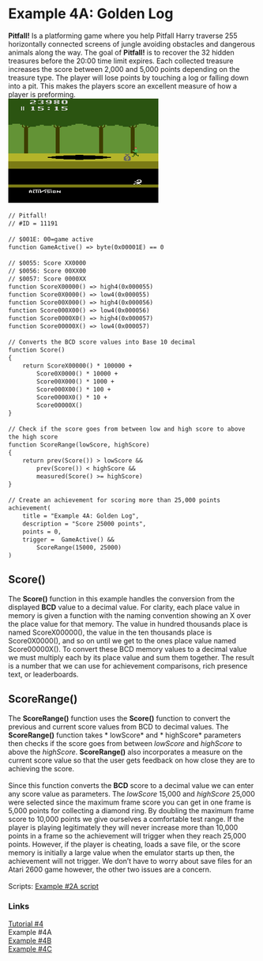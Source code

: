 # Example 4A: Golden Log
**Pitfall!** Is a platforming game where you help Pitfall Harry traverse 255 horizontally connected screens of jungle avoiding obstacles and dangerous animals along the way.  The goal of **Pitfall!** is to recover the 32 hidden treasures before the 20:00 time limit expires. Each collected treasure increases the score between 2,000 and 5,000 points depending on the treasure type.  The player will lose points by touching a log or falling down into a pit.  This makes the players score an excellent measure of how a player is preforming.<br> 
![Pitfall Harry about to collect a Money Bag](Pitfall_Golden_Log.png)
```
// Pitfall!
// #ID = 11191

// $001E: 00=game active
function GameActive() => byte(0x00001E) == 0

// $0055: Score XX0000
// $0056: Score 00XX00
// $0057: Score 0000XX
function ScoreX00000() => high4(0x000055)
function Score0X0000() => low4(0x000055)
function Score00X000() => high4(0x000056)
function Score000X00() => low4(0x000056)
function Score0000X0() => high4(0x000057)
function Score00000X() => low4(0x000057)

// Converts the BCD score values into Base 10 decimal
function Score()
{
    return ScoreX00000() * 100000 +
        Score0X0000() * 10000 +
        Score00X000() * 1000 +
        Score000X00() * 100 +
        Score0000X0() * 10 +
        Score00000X()
}

// Check if the score goes from between low and high score to above the high score
function ScoreRange(lowScore, highScore)
{
    return prev(Score()) > lowScore &&
        prev(Score()) < highScore &&
        measured(Score() >= highScore)
}

// Create an achievement for scoring more than 25,000 points
achievement(
    title = "Example 4A: Golden Log", 
    description = "Score 25000 points", 
    points = 0,
    trigger =  GameActive() && 
        ScoreRange(15000, 25000)
) 
```
## Score()
The **Score()** function in this example handles the conversion from the displayed **BCD** value to a decimal value.  For clarity, each place value in memory is given a function with the naming convention showing an X over the place value for that memory.  The value in hundred thousands place is named ScoreX00000(), the value in the ten thousands place is Score0X0000(), and so on until we get to the ones place value named Score00000X().  To convert these BCD memory values to a decimal value we must multiply each by its place value and sum them together. The result is a number that we can use for achievement comparisons, rich presence text, or leaderboards.
## ScoreRange()
The **ScoreRange()** function uses the **Score()** function to convert the previous and current score values from BCD to decimal values.  The **ScoreRange()** function takes * lowScore* and * highScore* parameters then checks if the score goes from between *lowScore* and *highScore* to above the *highScore*.  **ScoreRange()** also incorporates a measure on the current score value so that the user gets feedback on how close they are to achieving the score. <br>
<br>
Since this function converts the **BCD** score to a decimal value we can enter any score value as parameters.  The *lowScore* 15,000 and *highScore* 25,000 were selected since the maximum frame score you can get in one frame is 5,000 points for collecting a diamond ring. By doubling the maximum frame score to 10,000 points we give ourselves a comfortable test range.  If the player is playing legitimately they will never increase more than 10,000 points in a frame so the achievement will trigger when they reach 25,000 points.  However, if the player is cheating, loads a save file, or the score memory is initially a large value when the emulator starts up then, the achievement will not trigger.  We don’t have to worry about save files for an Atari 2600 game however, the other two issues are a concern.<br>
<br>
Scripts: [Example #2A script](Example_4A_Pitfall!.rascript)<br>
### Links
[Tutorial #4](readme.md) <br>
Example #4A<br>
[Example #4B](Example_4B.md) <br>
[Example #4C](Example_4C.md) <br>